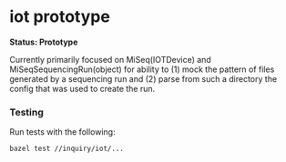 # iot prototype

**Status: Prototype**

Currently primarily focused on MiSeq(IOTDevice) and MiSeqSequencingRun(object) for ability to (1) mock the pattern of files generated by a sequencing run and (2) parse from such a directory the config that was used to create the run.

### Testing

Run tests with the following:

```bash
bazel test //inquiry/iot/...
```
